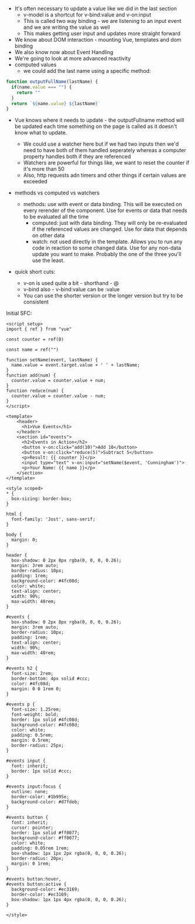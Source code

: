 - It's often necessary to update a value like we did in the last section
	- v-model is a shortcut for v-bind:value and v-on:input
	- This is called two way binding - we are listening to an input event and we are writing the value as well
	- This makes getting user input and updates more straight forward
- We know about DOM interaction - mounting Vue, templates and dom binding
- We also know now about Event Handling
- We're going to look at more advanced reactivity
- computed values
	- we could add the last name using a specific method:
```js
function outputFullName(lastName) {
  if(name.value === "") {
    return ""
  }
  return `${name.value} ${lastName}`
}
```
  - Vue knows where it needs to update - the outputFullname method will be updated each time something on the page is called as it doesn't know what to update.
	- We could use a watcher here but if we had two inputs then we'd need to have both of them handled seperately whereas a computer property handles both if they are referenced
	- Watchers are powerful for things like, we want to reset the counter if it's more than 50
	- Also, http requests adn timers and other things if certain values are exceeded

- methods vs computed vs watchers
  - methods: use with event or data binding. This will be executed on every rerender of the component. Use for events or data that needs to be evaluated all the time
	- computed: just with data binding. They will only be re-evaluated if the referenced values are changed. Use for data that depends on other data
	- watch: not used directly in the template. Allows you to run any code in reaction to some changed data. Use for any non-data update you want to make. Probably the one of the three you'll use the least.

- quick short cuts:
	- v-on is used quite a bit - shorthand - @
	- v-bind also - v-bind:value can be :value
	- You can use the shorter version or the longer version but try to be consistent
	

Initial SFC:
```vue
<script setup>
import { ref } from "vue"

const counter = ref(0)

const name = ref("")

function setName(event, lastName) {
  name.value = event.target.value + ' ' + lastName;
}
function add(num) {
  counter.value = counter.value + num;
}
function reduce(num) {
  counter.value = counter.value - num;
}
</script>

<template>
    <header>
      <h1>Vue Events</h1>
    </header>
    <section id="events">
      <h2>Events in Action</h2>
      <button v-on:click="add(10)">Add 10</button>
      <button v-on:click="reduce(5)">Subtract 5</button>
      <p>Result: {{ counter }}</p>
      <input type="text" v-on:input="setName($event, 'Cunningham')">
      <p>Your Name: {{ name }}</p>
    </section>
</template>

<style scoped>
* {
  box-sizing: border-box;
}

html {
  font-family: 'Jost', sans-serif;
}

body {
  margin: 0;
}

header {
  box-shadow: 0 2px 8px rgba(0, 0, 0, 0.26);
  margin: 3rem auto;
  border-radius: 10px;
  padding: 1rem;
  background-color: #4fc08d;
  color: white;
  text-align: center;
  width: 90%;
  max-width: 40rem;
}

#events {
  box-shadow: 0 2px 8px rgba(0, 0, 0, 0.26);
  margin: 3rem auto;
  border-radius: 10px;
  padding: 1rem;
  text-align: center;
  width: 90%;
  max-width: 40rem;
}

#events h2 {
  font-size: 2rem;
  border-bottom: 4px solid #ccc;
  color: #4fc08d;
  margin: 0 0 1rem 0;
}

#events p {
  font-size: 1.25rem;
  font-weight: bold;
  border: 1px solid #4fc08d;
  background-color: #4fc08d;
  color: white;
  padding: 0.5rem;
  margin: 0.5rem;
  border-radius: 25px;
}

#events input {
  font: inherit;
  border: 1px solid #ccc;
}

#events input:focus {
  outline: none;
  border-color: #1b995e;
  background-color: #d7fdeb;
}

#events button {
  font: inherit;
  cursor: pointer;
  border: 1px solid #ff0077;
  background-color: #ff0077;
  color: white;
  padding: 0.05rem 1rem;
  box-shadow: 1px 1px 2px rgba(0, 0, 0, 0.26);
  border-radius: 20px;
  margin: 0 1rem;
}

#events button:hover,
#events button:active {
  background-color: #ec3169;
  border-color: #ec3169;
  box-shadow: 1px 1px 4px rgba(0, 0, 0, 0.26);
}

</style>
```